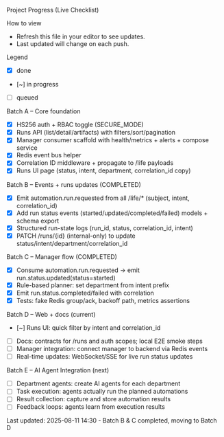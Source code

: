Project Progress (Live Checklist)

How to view
- Refresh this file in your editor to see updates.
- Last updated will change on each push.

Legend
- [x] done
- [~] in progress
- [ ] queued

Batch A – Core foundation
- [x] HS256 auth + RBAC toggle (SECURE_MODE)
- [x] Runs API (list/detail/artifacts) with filters/sort/pagination
- [x] Manager consumer scaffold with health/metrics + alerts + compose service
- [x] Redis event bus helper
- [x] Correlation ID middleware + propagate to /life payloads
- [x] Runs UI page (status, intent, department, correlation_id copy)

Batch B – Events + runs updates (COMPLETED)
- [x] Emit automation.run.requested from all /life/* (subject, intent, correlation_id)
- [x] Add run status events (started/updated/completed/failed) models + schema export
- [x] Structured run-state logs (run_id, status, correlation_id, intent)
- [x] PATCH /runs/{id} (internal-only) to update status/intent/department/correlation_id

Batch C – Manager flow (COMPLETED)
- [x] Consume automation.run.requested → emit run.status.updated(status=started)
- [x] Rule-based planner: set department from intent prefix
- [x] Emit run.status.completed/failed with correlation
- [x] Tests: fake Redis group/ack, backoff path, metrics assertions

Batch D – Web + docs (current)
- [~] Runs UI: quick filter by intent and correlation_id
- [ ] Docs: contracts for /runs and auth scopes; local E2E smoke steps
- [ ] Manager integration: connect manager to backend via Redis events
- [ ] Real-time updates: WebSocket/SSE for live run status updates

Batch E – AI Agent Integration (next)
- [ ] Department agents: create AI agents for each department
- [ ] Task execution: agents actually run the planned automations
- [ ] Result collection: capture and store automation results
- [ ] Feedback loops: agents learn from execution results

Last updated: 2025-08-11 14:30 - Batch B & C completed, moving to Batch D
